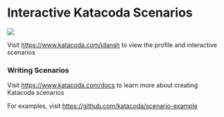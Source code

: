 # Interactive Katacoda Scenarios

[![](http://shields.katacoda.com/katacoda/idansh/count.svg)](https://www.katacoda.com/idansh "Get your profile on Katacoda.com")

Visit https://www.katacoda.com/idansh to view the profile and interactive scenarios

### Writing Scenarios
Visit https://www.katacoda.com/docs to learn more about creating Katacoda scenarios

For examples, visit https://github.com/katacoda/scenario-example
